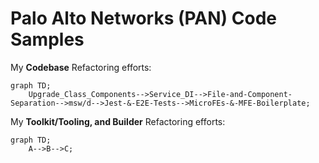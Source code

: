 # Palo Alto Networks (PAN) Code Samples



My **Codebase** Refactoring efforts:

```mermaid
graph TD;
    Upgrade_Class_Components-->Service_DI-->File-and-Component-Separation-->msw/d-->Jest-&-E2E-Tests-->MicroFEs-&-MFE-Boilerplate;
```

My **Toolkit/Tooling, and Builder** Refactoring efforts:

```mermaid
graph TD;
    A-->B-->C;
```

